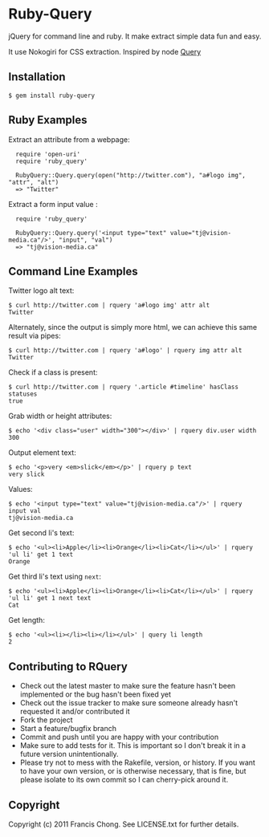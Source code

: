 # Ruby-Query

 jQuery for command line and ruby. It make extract simple data fun and easy. 

 It use Nokogiri for CSS extraction. Inspired by node [Query](https://github.com/visionmedia/query)

## Installation

    $ gem install ruby-query


## Ruby Examples

  Extract an attribute from a webpage:

	  require 'open-uri'
	  require 'ruby_query'

	  RubyQuery::Query.query(open("http://twitter.com"), "a#logo img", "attr", "alt")
	  => "Twitter"

  Extract a form input value :

	  require 'ruby_query'

	  RubyQuery::Query.query('<input type="text" value="tj@vision-media.ca"/>', "input", "val")
	  => "tj@vision-media.ca"
		
## Command Line Examples

  Twitter logo alt text:
  
    $ curl http://twitter.com | rquery 'a#logo img' attr alt
    Twitter

  Alternately, since the output is simply more html, we can achieve this same result via pipes:
  
    $ curl http://twitter.com | rquery 'a#logo' | rquery img attr alt
    Twitter

  Check if a class is present:
  
    $ curl http://twitter.com | rquery '.article #timeline' hasClass statuses
    true

  Grab width or height attributes:
  
    $ echo '<div class="user" width="300"></div>' | rquery div.user width
    300

  Output element text:
  
    $ echo '<p>very <em>slick</em></p>' | rquery p text
    very slick

  Values:
  
    $ echo '<input type="text" value="tj@vision-media.ca"/>' | rquery input val
    tj@vision-media.ca
  
  Get second li's text:
  
    $ echo '<ul><li>Apple</li><li>Orange</li><li>Cat</li></ul>' | rquery 'ul li' get 1 text
    Orange
  
  Get third li's text using `next`:
  
    $ echo '<ul><li>Apple</li><li>Orange</li><li>Cat</li></ul>' | rquery 'ul li' get 1 next text
    Cat

  Get length:
  
    $ echo '<ul><li></li><li></li></ul>' | query li length
    2


## Contributing to RQuery
 
* Check out the latest master to make sure the feature hasn't been implemented or the bug hasn't been fixed yet
* Check out the issue tracker to make sure someone already hasn't requested it and/or contributed it
* Fork the project
* Start a feature/bugfix branch
* Commit and push until you are happy with your contribution
* Make sure to add tests for it. This is important so I don't break it in a future version unintentionally.
* Please try not to mess with the Rakefile, version, or history. If you want to have your own version, or is otherwise necessary, that is fine, but please isolate to its own commit so I can cherry-pick around it.

## Copyright

Copyright (c) 2011 Francis Chong. See LICENSE.txt for
further details.

